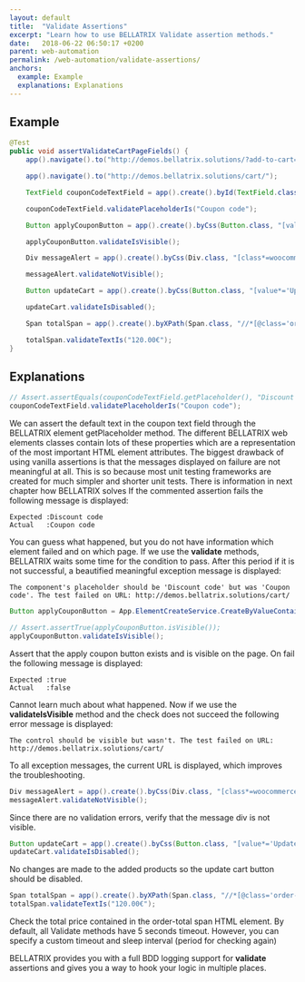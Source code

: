 ```yaml
---
layout: default
title:  "Validate Assertions"
excerpt: "Learn how to use BELLATRIX Validate assertion methods."
date:   2018-06-22 06:50:17 +0200
parent: web-automation
permalink: /web-automation/validate-assertions/
anchors:
  example: Example
  explanations: Explanations
---
```

Example
-------
```java
@Test
public void assertValidateCartPageFields() {
    app().navigate().to("http://demos.bellatrix.solutions/?add-to-cart=26");

    app().navigate().to("http://demos.bellatrix.solutions/cart/");

    TextField couponCodeTextField = app().create().byId(TextField.class, "coupon_code");

    couponCodeTextField.validatePlaceholderIs("Coupon code");

    Button applyCouponButton = app().create().byCss(Button.class, "[value*='Apply coupon']");

    applyCouponButton.validateIsVisible();

    Div messageAlert = app().create().byCss(Div.class, "[class*=woocommerce-message]");

    messageAlert.validateNotVisible();

    Button updateCart = app().create().byCss(Button.class, "[value*='Update cart']");

    updateCart.validateIsDisabled();

    Span totalSpan = app().create().byXPath(Span.class, "//*[@class='order-total']//span");

    totalSpan.validateTextIs("120.00€");
}
```

Explanations
------------
```java
// Assert.assertEquals(couponCodeTextField.getPlaceholder(), "Discount code");
couponCodeTextField.validatePlaceholderIs("Coupon code");
```
We can assert the default text in the coupon text field through the BELLATRIX element getPlaceholder method. The different BELLATRIX web elements classes contain lots of these properties which are a representation of the most important HTML element attributes. The biggest drawback of using vanilla assertions is that the messages displayed on failure are not meaningful at all. This is so because most unit testing frameworks are created for much simpler and shorter unit tests. There is information in next chapter how BELLATRIX solves If the commented assertion fails the following message is displayed:
```
Expected :Discount code
Actual   :Coupon code
```
You can guess what happened, but you do not have information which element failed and on which page. If we use the **validate** methods, BELLATRIX waits some time for the condition to pass. After this period if it is not successful, a beautified meaningful exception message is displayed:
```
The component's placeholder should be 'Discount code' but was 'Coupon code'. The test failed on URL: http://demos.bellatrix.solutions/cart/
```

```java
Button applyCouponButton = App.ElementCreateService.CreateByValueContaining<Button>("Apply coupon");

// Assert.assertTrue(applyCouponButton.isVisible());
applyCouponButton.validateIsVisible();
```
Assert that the apply coupon button exists and is visible on the page. On fail the following message is displayed:
```
Expected :true
Actual   :false
```
Cannot learn much about what happened.
Now if we use the **validateIsVisible** method and the check does not succeed the following error message is displayed:
```
The control should be visible but wasn't. The test failed on URL: http://demos.bellatrix.solutions/cart/
```
To all exception messages, the current URL is displayed, which improves the troubleshooting.
```java
Div messageAlert = app().create().byCss(Div.class, "[class*=woocommerce-message]");
messageAlert.validateNotVisible();
```
Since there are no validation errors, verify that the message div is not visible.
```java
Button updateCart = app().create().byCss(Button.class, "[value*='Update cart']");
updateCart.validateIsDisabled();
```
No changes are made to the added products so the update cart button should be disabled.
```java
Span totalSpan = app().create().byXPath(Span.class, "//*[@class='order-total']//span");
totalSpan.validateTextIs("120.00€");
```
Check the total price contained in the order-total span HTML element. By default, all Validate methods have 5 seconds timeout. However, you can specify a custom timeout and sleep interval (period for checking again)

BELLATRIX provides you with a full BDD logging support for **validate** assertions and gives you a way to hook your logic in multiple places.